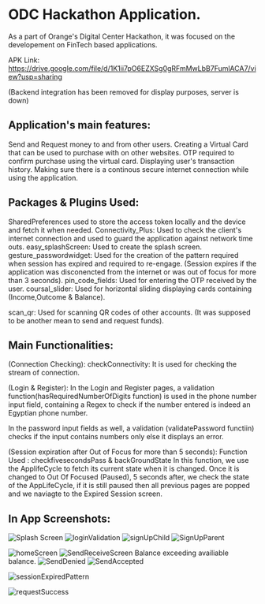 # ODC Hackathon Application.

As a part of Orange's Digital Center Hackathon, it was focused on the developement on FinTech based applications. 

APK Link: https://drive.google.com/file/d/1K1ii7pO6EZXSg0gRFmMwLbB7FumlACA7/view?usp=sharing

(Backend integration has been removed for display purposes, server is down)
## Application's main features:

Send and Request money to and from other users.
Creating a Virtual Card that can be used to purchase with on other websites.
OTP required to confirm purchase using the virtual card.
Displaying user's transaction history.
Making sure there is a continous secure internet connection while using the application.






## Packages & Plugins Used: 
SharedPreferences used to store the access token locally and the device and fetch it when needed.
Connectivity_Plus: Used to check the client's internet connection and used to guard the application against network time outs.
easy_splashScreen: Used to create the splash screen.
gesture_passwordwidget: Used for the creation of the pattern required when session has expired and required to re-engage. (Session expires if the application was disconencted from the internet or was out of focus for more than 3 seconds).
pin_code_fields: Used for entering the OTP received by the user.
coursal_slider: Used for horizontal sliding displaying cards containing (Income,Outcome & Balance).

scan_qr: Used for scanning QR codes of other accounts. (It was supposed to be another mean to send and request funds).


## Main Functionalities:

(Connection Checking):
checkConnectivity: It is used for checking the stream of connection.

(Login & Register):
In the Login and Register pages, a validation function(hasRequiredNumberOfDigits function) is used in the phone number input field, containing a Regex to check if the number entered is indeed an Egyptian phone number.

In the password input fields as well, a validation (validatePassword functiin) checks if the input contains numbers only else it displays an error.

(Session expiration after Out of Focus for more than 5 seconds):
Function Used : checkfivesecondsPass & backGroundState
In this function, we use the ApplifeCycle to fetch its current state when it is changed. Once it is changed to Out Of  Focused (Paused), 5 seconds after, we check the state of the AppLifeCycle, if it is still paused then all previous pages are popped and we naviagte to the Expired Session screen.



## In App Screenshots:


![Splash Screen](https://github.com/Sabra-xD/OrangeHackathon/assets/52329758/02eb3c21-d6dd-4427-bb69-888ad6995e0d)
![loginValidation](https://github.com/Sabra-xD/OrangeHackathon/assets/52329758/528aafaf-a414-42d1-89c3-08a5c5a6fcbc)
![signUpChild](https://github.com/Sabra-xD/OrangeHackathon/assets/52329758/de608b0c-7984-4965-bc6b-0716887e5510)
![SignUpParent](https://github.com/Sabra-xD/OrangeHackathon/assets/52329758/adcff62a-100b-4210-8e29-69fea7638825)

![homeScreen](https://github.com/Sabra-xD/OrangeHackathon/assets/52329758/629783d4-259b-4150-aa71-b01586956f1a)
![SendReceiveScreen](https://github.com/Sabra-xD/OrangeHackathon/assets/52329758/425828ba-4340-4aed-a39d-efb0ed068dd2)
Balance exceeding availiable balance.
![SendDenied](https://github.com/Sabra-xD/OrangeHackathon/assets/52329758/966a4005-b1e0-446d-be86-1b2328de1259)
![SendAccepted](https://github.com/Sabra-xD/OrangeHackathon/assets/52329758/18f92e98-9651-4cd9-a0b9-10e54eb2cd56)

![sessionExpiredPattern](https://github.com/Sabra-xD/OrangeHackathon/assets/52329758/8390d21f-0ca5-4b2b-a89b-c5e352253975)



![requestSuccess](https://github.com/Sabra-xD/OrangeHackathon/assets/52329758/5511d4a8-de8a-450c-855c-b7e995be4ad4)
